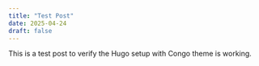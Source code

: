 ```yaml
---
title: "Test Post"
date: 2025-04-24
draft: false
---
```


This is a test post to verify the Hugo setup with Congo theme is working.
